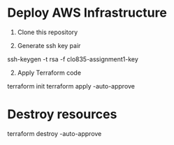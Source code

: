 # Deploy AWS Infrastructure

1. Clone this repository 
 
2. Generate ssh key pair

ssh-keygen -t rsa -f clo835-assignment1-key

2. Apply Terraform code

terraform init
terraform apply -auto-approve

# Destroy resources

terraform destroy -auto-approve
